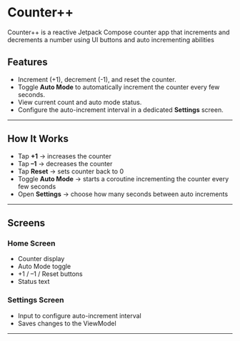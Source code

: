 # Counter++

Counter++ is a reactive Jetpack Compose counter app that increments and decrements a number using UI buttons and auto incrementing abilities

## Features

- Increment (+1), decrement (-1), and reset the counter.
- Toggle **Auto Mode** to automatically increment the counter every few seconds.
- View current count and auto mode status.
- Configure the auto-increment interval in a dedicated **Settings** screen.
---

## How It Works

- Tap **+1** → increases the counter
- Tap **–1** → decreases the counter
- Tap **Reset** → sets counter back to 0
- Toggle **Auto Mode** → starts a coroutine incrementing the counter every few seconds
- Open **Settings** → choose how many seconds between auto increments

---

## Screens

### Home Screen
- Counter display
- Auto Mode toggle
- +1 / –1 / Reset buttons
- Status text 

### Settings Screen
- Input to configure auto-increment interval
- Saves changes to the ViewModel

---

